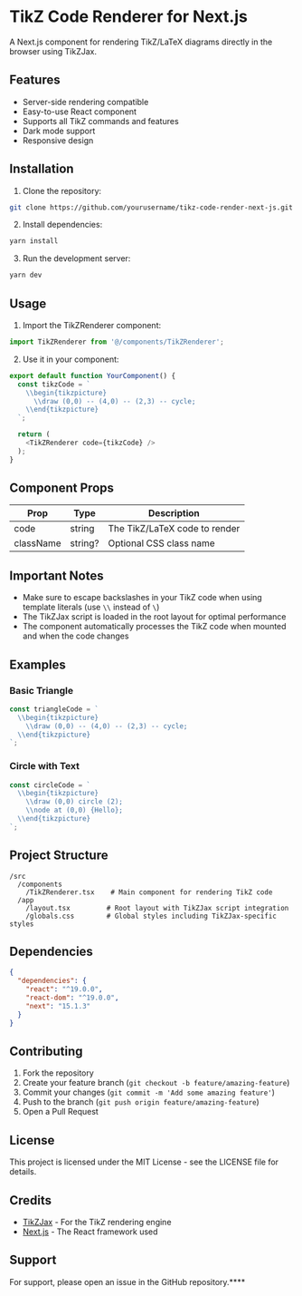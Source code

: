 # TikZ Code Renderer for Next.js

A Next.js component for rendering TikZ/LaTeX diagrams directly in the browser using TikZJax.

## Features

- Server-side rendering compatible
- Easy-to-use React component
- Supports all TikZ commands and features
- Dark mode support
- Responsive design

## Installation

1. Clone the repository:
```bash
git clone https://github.com/yourusername/tikz-code-render-next-js.git
```

2. Install dependencies:
```bash
yarn install
```

3. Run the development server:
```bash
yarn dev
```

## Usage

1. Import the TikZRenderer component:
```typescript
import TikZRenderer from '@/components/TikZRenderer';
```

2. Use it in your component:
```typescript
export default function YourComponent() {
  const tikzCode = `
    \\begin{tikzpicture}
      \\draw (0,0) -- (4,0) -- (2,3) -- cycle;
    \\end{tikzpicture}
  `;

  return (
    <TikZRenderer code={tikzCode} />
  );
}
```

## Component Props

| Prop | Type | Description |
|------|------|-------------|
| code | string | The TikZ/LaTeX code to render |
| className | string? | Optional CSS class name |

## Important Notes

- Make sure to escape backslashes in your TikZ code when using template literals (use `\\` instead of `\`)
- The TikZJax script is loaded in the root layout for optimal performance
- The component automatically processes the TikZ code when mounted and when the code changes

## Examples

### Basic Triangle
```typescript
const triangleCode = `
  \\begin{tikzpicture}
    \\draw (0,0) -- (4,0) -- (2,3) -- cycle;
  \\end{tikzpicture}
`;
```

### Circle with Text
```typescript
const circleCode = `
  \\begin{tikzpicture}
    \\draw (0,0) circle (2);
    \\node at (0,0) {Hello};
  \\end{tikzpicture}
`;
```

## Project Structure

```
/src
  /components
    /TikZRenderer.tsx    # Main component for rendering TikZ code
  /app
    /layout.tsx         # Root layout with TikZJax script integration
    /globals.css        # Global styles including TikZJax-specific styles
```

## Dependencies

```json
{
  "dependencies": {
    "react": "^19.0.0",
    "react-dom": "^19.0.0",
    "next": "15.1.3"
  }
}
```

## Contributing

1. Fork the repository
2. Create your feature branch (`git checkout -b feature/amazing-feature`)
3. Commit your changes (`git commit -m 'Add some amazing feature'`)
4. Push to the branch (`git push origin feature/amazing-feature`)
5. Open a Pull Request

## License

This project is licensed under the MIT License - see the LICENSE file for details.

## Credits

- [TikZJax](https://tikzjax.com/) - For the TikZ rendering engine
- [Next.js](https://nextjs.org/) - The React framework used

## Support

For support, please open an issue in the GitHub repository.****
